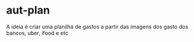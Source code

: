 # aut-plan
A ideia é criar uma planilha de gastos a partir das imagens dos gasto dos bancos, uber, ifood e etc
